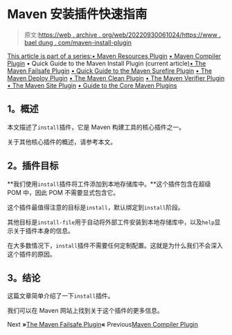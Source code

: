 # Maven 安装插件快速指南

> 原文:[https://web . archive . org/web/20220930061024/https://www . bael dung . com/maven-install-plugin](https://web.archive.org/web/20220930061024/https://www.baeldung.com/maven-install-plugin)

[This article is part of a series:](javascript:void(0);)[• Maven Resources Plugin](/web/20221208143832/https://www.baeldung.com/maven-resources-plugin)
[• Maven Compiler Plugin](/web/20221208143832/https://www.baeldung.com/maven-compiler-plugin)
• Quick Guide to the Maven Install Plugin (current article)[• The Maven Failsafe Plugin](/web/20221208143832/https://www.baeldung.com/maven-failsafe-plugin)
[• Quick Guide to the Maven Surefire Plugin](/web/20221208143832/https://www.baeldung.com/maven-surefire-plugin)
[• The Maven Deploy Plugin](/web/20221208143832/https://www.baeldung.com/maven-deploy-plugin)
[• The Maven Clean Plugin](/web/20221208143832/https://www.baeldung.com/maven-clean-plugin)
[• The Maven Verifier Plugin](/web/20221208143832/https://www.baeldung.com/maven-verifier-plugin)
[• The Maven Site Plugin](/web/20221208143832/https://www.baeldung.com/maven-site-plugin)
[• Guide to the Core Maven Plugins](/web/20221208143832/https://www.baeldung.com/core-maven-plugins)

## **1。概述**

本文描述了`install`插件，它是 Maven 构建工具的核心插件之一。

关于其他核心插件的概述，请参考本文。

## **2。插件目标**

**我们使用`install`插件将工件添加到本地存储库中。**这个插件包含在超级 POM 中，因此 POM 不需要显式包含它。

这个插件最值得注意的目标是`install`，默认绑定到`install`阶段。

其他目标是`install-file`用于自动将外部工件安装到本地存储库中，以及`help`显示关于插件本身的信息。

在大多数情况下，`install`插件不需要任何定制配置。这就是为什么我们不会深入这个插件的原因。

## **3。结论**

这篇文章简单介绍了一下`install`插件。

我们可以在 Maven 网站上找到关于这个插件的更多信息。

Next **»**[The Maven Failsafe Plugin](/web/20221208143832/https://www.baeldung.com/maven-failsafe-plugin)**«** Previous[Maven Compiler Plugin](/web/20221208143832/https://www.baeldung.com/maven-compiler-plugin)